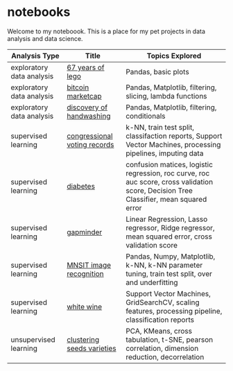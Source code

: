 # notebooks
Welcome to my noteboook. This is a place for my pet projects in data analysis and data science.

| Analysis Type | Title | Topics Explored |
| ----------- | ----------- |----------- |
| exploratory data analysis | [67 years of lego](https://github.com/brukeg/notebooks/blob/master/exploratory-data-analysis-67-years-of-lego.ipynb) | Pandas, basic plots |
| exploratory data analysis | [bitcoin marketcap](https://github.com/brukeg/notebooks/blob/master/exploratory-data-analysis-bitcoin-marketcap.ipynb) | Pandas, Matplotlib, filtering, slicing, lambda functions |
| exploratory data analysis | [discovery of handwashing](https://github.com/brukeg/notebooks/blob/master/exploratory-data-analysis-discovery-of-handwashing.ipynb) | Pandas, Matplotlib, filtering, conditionals |
| supervised learning | [congressional voting records](https://github.com/brukeg/notebooks/blob/master/supervised-learning-congressional-voting-records.ipynb) | k-NN, train test split, classifaction reports, Support Vector Machines, processing pipelines, imputing data |
| supervised learning | [diabetes](https://github.com/brukeg/notebooks/blob/master/supervised-learning-diabetes.ipynb) | confusion matices, logistic regression, roc curve, roc auc score, cross validation score, Decision Tree Classifier, mean squared error |
| supervised learning | [gapminder](https://github.com/brukeg/notebooks/blob/master/supervised-learning-gapminder.ipynb) | Linear Regression, Lasso regressor, Ridge regressor, mean squared error, cross validation score |
| supervised learning | [MNSIT image recognition](https://github.com/brukeg/notebooks/blob/master/supervised-learning-MNSIT-image-recognition.ipynb)| Pandas, Numpy, Matplotlib, k-NN, k-NN parameter tuning, train test split, over and underfitting |
| supervised learning | [white wine](https://github.com/brukeg/notebooks/blob/master/supervised-learning-white-wine.ipynb) | Support Vector Machines, GridSearchCV, scaling features, processing pipeline, classification reports |
| unsupervised learning | [clustering seeds varieties](https://github.com/brukeg/notebooks/blob/master/unsupervised-learning-clustering-seed-varieties.ipynb) | PCA, KMeans, cross tabulation, t-SNE, pearson correlation, dimension reduction, decorrelation 
